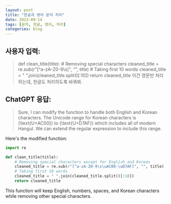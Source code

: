 ```yaml
---
layout: post
title: "한글과 영어 문자 처리"
date: 2023-09-14
tags: [문자, 한글, 영어, 처리]
categories: blog
---
```


## 사용자 입력:
> def clean_title(title):
    # Removing special characters
    cleaned_title = re.sub(r"[^a-zA-Z0-9\s]", "", title)
    # Taking first 10 words
    cleaned_title = " ".join(cleaned_title.split()[:10])
    return cleaned_title   이건 영문만 처리하는데, 한글도 처리하도록 바꿔봐.

## ChatGPT 응답:
> Sure, I can modify the function to handle both English and Korean characters. The Unicode range for Korean characters is \(\text{U+AC00}\) to \(\text{U+D7AF}\) which includes all of modern Hangul. We can extend the regular expression to include this range. 

Here's the modified function:

```python
import re

def clean_title(title):
    # Removing special characters except for English and Korean
    cleaned_title = re.sub(r"[^a-zA-Z0-9\s\uAC00-\uD7AF]", "", title)
    # Taking first 10 words
    cleaned_title = " ".join(cleaned_title.split()[:10])
    return cleaned_title
```

This function will keep English, numbers, spaces, and Korean characters while removing other special characters.

